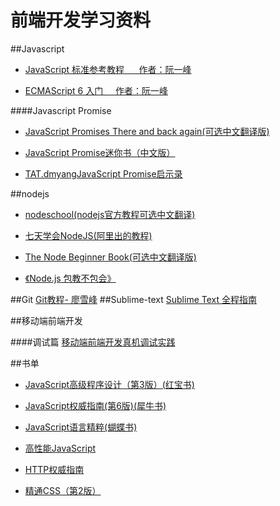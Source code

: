 # 前端开发学习资料

##Javascript

- [JavaScript 标准参考教程 &nbsp;&nbsp;&nbsp;&nbsp;&nbsp;作者：阮一峰](http://javascript.ruanyifeng.com/)
 
   
   
   
- [ECMAScript 6 入门&nbsp;&nbsp;&nbsp;&nbsp;&nbsp;作者：阮一峰](http://es6.ruanyifeng.com/)


####Javascript Promise
- [JavaScript Promises There and back again(可选中文翻译版)](http://www.html5rocks.com/zh/tutorials/es6/promises/)

- [JavaScript Promise迷你书（中文版）](http://liubin.github.io/promises-book/)
- [TAT.dmyangJavaScript Promise启示录](http://www.alloyteam.com/2014/05/javascript-promise-mode/)

##nodejs
- [nodeschool(nodejs官方教程可选中文翻译)](http://nodeschool.io/)

- [七天学会NodeJS(阿里出的教程)](http://nqdeng.github.io/7-days-nodejs/)
- [The Node Beginner Book(可选中文翻译版)](http://www.nodebeginner.org/)

- [《Node.js 包教不包会》](https://github.com/alsotang/node-lessons)

##Git
[Git教程- 廖雪峰](http://www.liaoxuefeng.com/wiki/0013739516305929606dd18361248578c67b8067c8c017b000)
##Sublime-text
[Sublime Text 全程指南](http://lucida.me/blog/sublime-text-complete-guide)


##移动端前端开发







####调试篇
[移动端前端开发真机调试实践](http://segmentfault.com/a/1190000002565572)





##书单
- [JavaScript高级程序设计（第3版）(红宝书)](http://book.douban.com/subject/10546125/?from=tag)

- [JavaScript权威指南(第6版)(犀牛书)](http://book.douban.com/subject/10549733/?from=tag)
- [JavaScript语言精粹(蝴蝶书)](http://book.douban.com/subject/3590768/?from=tag)

- [高性能JavaScript](http://book.douban.com/subject/5362856/?from=tag)
- [HTTP权威指南](http://book.douban.com/subject/10746113/?from=tag)

- [精通CSS（第2版）](http://book.douban.com/subject/4736167/?from=tag)
